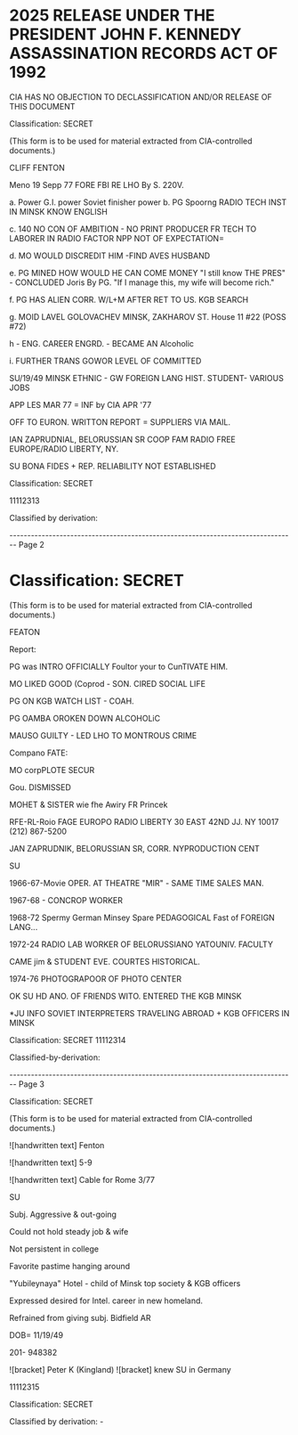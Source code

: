 # 2025 RELEASE UNDER THE PRESIDENT JOHN F. KENNEDY ASSASSINATION RECORDS ACT OF 1992

CIA HAS NO OBJECTION TO
DECLASSIFICATION AND/OR
RELEASE OF THIS DOCUMENT

Classification: SECRET

(This form is to be used for material extracted from CIA-controlled documents.)

CLIFF
FENTON

Meno 19 Sepp 77 FORE FBI RE LHO
By S. 220V.

a. Power G.I. power Soviet finisher power
b. PG Spoorng RADIO TECH INST IN MINSK
KNOW ENGLISH

c. 140 NO CON OF AMBITION - NO PRINT
PRODUCER FR TECH TO LABORER IN RADIO FACTOR
NPP NOT OF EXPECTATION=

d. MO WOULD DISCREDIT HIM -FIND AVES HUSBAND

e. PG MINED HOW WOULD HE CAN COME MONEY
"I still know THE PRES" - CONCLUDED
Joris By PG. "If I manage this, my wife will become rich."

f. PG HAS ALIEN CORR. W/L+M AFTER RET TO US.
KGB SEARCH

g. MOID LAVEL GOLOVACHEV
MINSK, ZAKHAROV ST. House 11 #22
(POSS #72)

h - ENG. CAREER ENGRD. - BECAME AN
Alcoholic

i. FURTHER TRANS GOWOR LEVEL OF COMMITTED

SU/19/49 MINSK ETHNIC - GW
FOREIGN LANG HIST. STUDENT- VARIOUS JOBS

APP LES MAR 77 = INF by CIA APR '77

OFF TO EURON. WRITTON REPORT = SUPPLIERS VIA MAIL.

IAN ZAPRUDNIAL, BELORUSSIAN SR COOP FAM
RADIO FREE EUROPE/RADIO LIBERTY, NY.

SU BONA FIDES + REP. RELIABILITY NOT ESTABLISHED

Classification: SECRET

11112313

Classified by derivation:


-------------------------------------------------------------------------------- Page 2

# Classification: SECRET

(This form is to be used for material extracted from CIA-controlled documents.)

FEATON

Report:

PG was INTRO OFFICIALLY Foultor your to CunTIVATE HIM.

MO LIKED GOOD (Coprod - SON. CIRED SOCIAL LIFE

PG ON KGB WATCH LIST - COAH.

PG OAMBA OROKEN DOWN ALCOHOLiC

MAUSO GUILTY - LED LHO TO MONTROUS CRIME

Compano FATE:

MO corpPLOTE SECUR

Gou. DISMISSED

MOHET & SISTER wie fhe Awiry FR Princek

RFE-RL-Roio FAGE EUROPO RADIO LIBERTY
30 EAST 42ND JJ. NY 10017 (212) 867-5200

JAN ZAPRUDNIK, BELORUSSIAN SR, CORR. NYPRODUCTION CENT

SU

1966-67-Movie OPER. AT THEATRE "MIR" - SAME TIME SALES
MAN.

1967-68 - CONCROP WORKER

1968-72 Spermy German Minsey Spare PEDAGOGICAL
Fast of FOREIGN LANG...

1972-24 RADIO LAB WORKER OF BELORUSSIANO YATOUNIV. FACULTY

CAME jim & STUDENT EVE. COURTES HISTORICAL.

1974-76 PHOTOGRAPOOR OF PHOTO CENTER

OK SU HD ANO. OF FRIENDS WITO. ENTERED THE KGB
MINSK

*JU INFO SOVIET INTERPRETERS TRAVELING ABROAD +
KGB OFFICERS IN MINSK

Classification: SECRET 11112314

Classified-by-derivation:


-------------------------------------------------------------------------------- Page 3

Classification: SECRET

(This form is to be used for material extracted from CIA-controlled documents.)

![handwritten text] Fenton

![handwritten text] 5-9

![handwritten text] Cable for Rome 3/77

SU

Subj. Aggressive & out-going

Could not hold steady job & wife

Not persistent in college

Favorite pastime hanging around

"Yubileynaya" Hotel - child of
Minsk top society & KGB officers

Expressed desired for Intel. career in new homeland.

Refrained from giving subj. Bidfield AR

DOB= 11/19/49

201- 948382

![bracket] Peter K (Kingland) ![bracket] knew SU in Germany

11112315

Classification: SECRET

Classified by derivation: -
